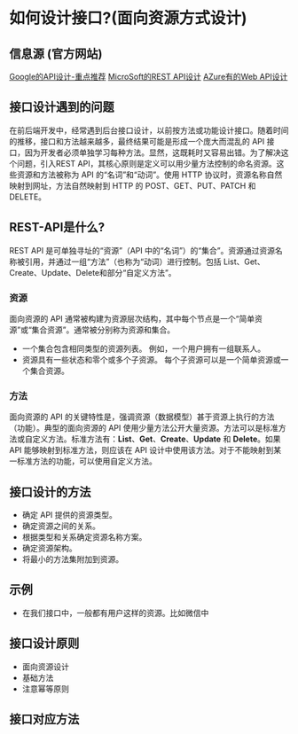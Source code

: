 # 如何设计接口?(面向资源方式设计)

## 信息源 (官方网站)

[Google的API设计-重点推荐](https://cloud.google.com/apis/design/resources?hl=zh-cn)
[MicroSoft的REST API设计](https://github.com/microsoft/api-guidelines/tree/vNext)
[AZure有的Web API设计](https://learn.microsoft.com/zh-cn/azure/architecture/best-practices/api-design)

## 接口设计遇到的问题

在前后端开发中，经常遇到后台接口设计，以前按方法或功能设计接口。随着时间的推移，接口和方法越来越多，最终结果可能是形成一个庞大而混乱的 API 接口，因为开发者必须单独学习每种方法。显然，这既耗时又容易出错。为了解决这个问题，引入REST API，其核心原则是定义可以用少量方法控制的命名资源。这些资源和方法被称为 API 的“名词”和“动词”。使用 HTTP 协议时，资源名称自然映射到网址，方法自然映射到 HTTP 的 POST、GET、PUT、PATCH 和 DELETE。

## REST-API是什么?

REST API 是可单独寻址的“资源”（API 中的“名词”）的“集合”。资源通过资源名称被引用，并通过一组“方法”（也称为“动词）进行控制。包括 List、Get、Create、Update、Delete和部分“自定义方法”。

### 资源

面向资源的 API 通常被构建为资源层次结构，其中每个节点是一个“简单资源”或“集合资源”。通常被分别称为资源和集合。

- 一个集合包含相同类型的资源列表。 例如，一个用户拥有一组联系人。
- 资源具有一些状态和零个或多个子资源。 每个子资源可以是一个简单资源或一个集合资源。

### 方法

面向资源的 API 的关键特性是，强调资源（数据模型）甚于资源上执行的方法（功能）。典型的面向资源的 API 使用少量方法公开大量资源。方法可以是标准方法或自定义方法。标准方法有：**List**、**Get**、**Create**、**Update** 和 **Delete**。如果 API 能够映射到标准方法，则应该在 API 设计中使用该方法。对于不能映射到某一标准方法的功能，可以使用自定义方法。

## 接口设计的方法

- 确定 API 提供的资源类型。
- 确定资源之间的关系。
- 根据类型和关系确定资源名称方案。
- 确定资源架构。
- 将最小的方法集附加到资源。

## 示例

- 在我们接口中，一般都有用户这样的资源。比如微信中

## 接口设计原则

- 面向资源设计
- 基础方法
- 注意幂等原则

## 接口对应方法

